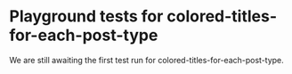 # Playground tests for colored-titles-for-each-post-type
We are still awaiting the first test run for colored-titles-for-each-post-type.
